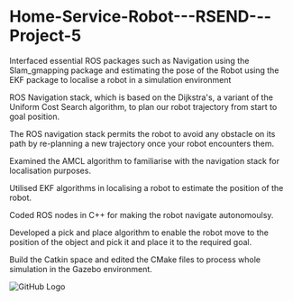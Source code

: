 # Home-Service-Robot---RSEND---Project-5

Interfaced essential ROS packages such as Navigation using the Slam_gmapping package and estimating the pose of the Robot using the EKF package  to localise a robot in a simulation environment

ROS Navigation stack, which is based on the Dijkstra's, a variant of the Uniform Cost Search algorithm, to plan our robot trajectory from start to goal position. 

The ROS navigation stack permits the robot to avoid any obstacle on its path by re-planning a new trajectory once your robot encounters them.

Examined the AMCL algorithm to familiarise with the navigation stack for localisation purposes. 

Utilised EKF algorithms in localising a robot to estimate the position of the robot. 

Coded ROS nodes in C++ for making the robot navigate autonomoulsy.

Developed a pick and place algorithm to enable the robot move to the position of the object and pick it and place it to the required goal. 

Build the Catkin space and edited the CMake files to process whole simulation in the Gazebo environment.


![GitHub Logo](/images/imp2.png)
